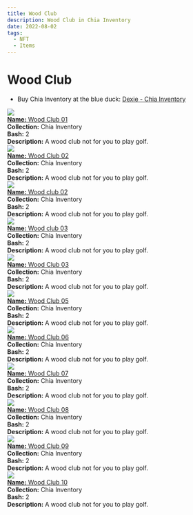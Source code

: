 ```yaml
---
title: Wood Club
description: Wood Club in Chia Inventory
date: 2022-08-02
tags:
  - NFT
  - Items
---
```


# Wood Club

- Buy Chia Inventory at the blue duck: [Dexie - Chia Inventory](https://dexie.space/offers/col16fpva26fhdjp2echs3cr7c30gzl7qe67hu9grtsjcqldz354asjsyzp6wx/xch)

<div class="item_thumbnail_detail">
<img src="https://w6pk4njolast4eclvstupewv5llkfp37bgjmzk2u6zz3vaq5pm.arweave.net/t5-6uNS5YJT4QS6ynR5LV6taiv38JksyrVPZzuoIde4"><br/>
<div><a href="https://www.spacescan.io/xch/coin/0xfbb4dbc4de0a8e100b3efba93f8fdd2ab97e16a302cff6b0911d930d13053d41"><strong>Name:</strong> Wood Club 01</a></div>
<div><strong>Collection:</strong> Chia Inventory</div>
<div><strong>Bash:</strong> 2</div>
<div><strong>Description:</strong> A wood club not for you to play golf.</div>
</div>
<div class="item_thumbnail_detail">
<img src="https://a3cnvns5xwt4zt2pfvizrms3p4hfnvieypsrai7o7uor3ai.arweave.net/BsTatl2_9p8zPTy1RmLJbfw_5W1Q_TD5R_Aj7v0dHYE"><br/>
<div><a href="https://www.spacescan.io/xch/coin/0x848e464b3eb49bb1f261470813f6cc89c6e57c1ebbbe37039b546f55aefce0c9"><strong>Name:</strong> Wood Club 02</a></div>
<div><strong>Collection:</strong> Chia Inventory</div>
<div><strong>Bash:</strong> 2</div>
<div><strong>Description:</strong> A wood club not for you to play golf.</div>
</div>
<div class="item_thumbnail_detail">
<img src="https://3ug7tb4bjnc4k5ljoaeb42levwmwklkqjlyyoiwvbmankfvi.arweave.net/3Q35h4FLRcV1aXAIHmlkrZllLVBK8Yc_i1QsA1Rao-g"><br/>
<div><a href="https://www.spacescan.io/xch/coin/0xd4269042abbd824d89c8c087acf9ec4144bd99b00338b519e7d268e2a9d941df"><strong>Name:</strong> Wood club 02</a></div>
<div><strong>Collection:</strong> Chia Inventory</div>
<div><strong>Bash:</strong> 2</div>
<div><strong>Description:</strong> A wood club not for you to play golf.</div>
</div>
<div class="item_thumbnail_detail">
<img src="https://xqxisjgoierj4bfa3zo3nnrst37wvyrjnxdzq52xpdnkptet.arweave.net/vC6JJM5BIp4EoN5dtrY_ynv9q4ilt-x5h3V3jap8yTg"><br/>
<div><a href="https://www.spacescan.io/xch/coin/0xa0a2813d83e869d66fe60387ebd12bb7ce8d3b59b49b4e440d4a4a76519f9803"><strong>Name:</strong> Wood club 03</a></div>
<div><strong>Collection:</strong> Chia Inventory</div>
<div><strong>Bash:</strong> 2</div>
<div><strong>Description:</strong> A wood club not for you to play golf.</div>
</div>
<div class="item_thumbnail_detail">
<img src="https://fixisgstjfm4azebpk6rlyd3htq6lelk466chz5oofiyxditvicq.arweave.net/Ki6JGlNJWcBkgXq9FeB7POHlkWrnvCPnrnFRi40TqgU"><br/>
<div><a href="https://www.spacescan.io/xch/coin/0xe6235ca7febae5079fd3a0bca7079655c99312b4e4e5cee64ec521742a8f3a06"><strong>Name:</strong> Wood Club 03</a></div>
<div><strong>Collection:</strong> Chia Inventory</div>
<div><strong>Bash:</strong> 2</div>
<div><strong>Description:</strong> A wood club not for you to play golf.</div>
</div>
<div class="item_thumbnail_detail">
<img src="https://6busoun2zzivarb4j2nhkqx5pmgmkzdxclc5wsaez2auvrxg44.arweave.net/8GknUbrOUVBEP_E6adUL9ewzFZHcSxdtIBM6BSsbm50"><br/>
<div><a href="https://www.spacescan.io/xch/coin/0xb9d9261c7bd3b190e27f7e1e24b14a4b3cfcece8e1b6d4c240cf6a4656d24917"><strong>Name:</strong> Wood Club 05</a></div>
<div><strong>Collection:</strong> Chia Inventory</div>
<div><strong>Bash:</strong> 2</div>
<div><strong>Description:</strong> A wood club not for you to play golf.</div>
</div>
<div class="item_thumbnail_detail">
<img src="https://yrptfpyfa2jmaknoyn42wobajqhij2xpor2fk54gyzcto6puwy.arweave.net/xF8yvwUGksAprsN5qzggTA6E6u90dFV3hs_ZFN3n0ts"><br/>
<div><a href="https://www.spacescan.io/xch/coin/0x53b2321d9446b1972bf84f17a41d2a0e379800601b860cd54c34886556b79690"><strong>Name:</strong> Wood Club 06</a></div>
<div><strong>Collection:</strong> Chia Inventory</div>
<div><strong>Bash:</strong> 2</div>
<div><strong>Description:</strong> A wood club not for you to play golf.</div>
</div>
<div class="item_thumbnail_detail">
<img src="https://gnnfhcnxfhhuicc6y55miruw5ogxprolc5ke2q34wu6xwuw4.arweave.net/M1pTibcpz0QIXsd6xEaW-6413xcsXVE1DfL_U9e1Lcg"><br/>
<div><a href="https://www.spacescan.io/xch/coin/0x103b7ae887f5141e328e9324b5a673d8bc9c79be7e40226cb41f1598ece516ff"><strong>Name:</strong> Wood Club 07</a></div>
<div><strong>Collection:</strong> Chia Inventory</div>
<div><strong>Bash:</strong> 2</div>
<div><strong>Description:</strong> A wood club not for you to play golf.</div>
</div>
<div class="item_thumbnail_detail">
<img src="https://dwhikh6kphixwqdhm2s6ordzmltxphdzyikkbeojwlycu2ielm2a.arweave.net/HY6FH8p50XtAZ2al50R5Yud3nHnCFKCRybLwKmkEWzQ"><br/>
<div><a href="https://www.spacescan.io/xch/coin/0xb886f9bd055907379830f57ffad106deab9e41d40abe39e646d8e0bc837dc377"><strong>Name:</strong> Wood Club 08</a></div>
<div><strong>Collection:</strong> Chia Inventory</div>
<div><strong>Bash:</strong> 2</div>
<div><strong>Description:</strong> A wood club not for you to play golf.</div>
</div>
<div class="item_thumbnail_detail">
<img src="https://c5pnxrfkxpxaeo6vu4ata4vf26sxdlxm2layg5dzziseau2a.arweave.net/F17bxKq7_7gI71acB_MHKl16Vxr-uzSwYN0ecokQFNA"><br/>
<div><a href="https://www.spacescan.io/xch/coin/0x0d30765e2f59c45785aaec64a1a3fbed79f7606b8aeca6790996c9daa2708d39"><strong>Name:</strong> Wood Club 09</a></div>
<div><strong>Collection:</strong> Chia Inventory</div>
<div><strong>Bash:</strong> 2</div>
<div><strong>Description:</strong> A wood club not for you to play golf.</div>
</div>
<div class="item_thumbnail_detail">
<img src="https://6b4fxnuqtrwyprrkjqry6avhauvaxakm2g52giuvvz63uc4fgi.arweave.net/8HhbtpCcbYfGKkwjjwKnBSoLgUzR_u6Mila59uguFMg"><br/>
<div><a href="https://www.spacescan.io/xch/coin/0xd4e46d772aa995ac69de9e02093a5d3772598a8578b56eb359f67b331600769d"><strong>Name:</strong> Wood Club 10</a></div>
<div><strong>Collection:</strong> Chia Inventory</div>
<div><strong>Bash:</strong> 2</div>
<div><strong>Description:</strong> A wood club not for you to play golf.</div>
</div>

